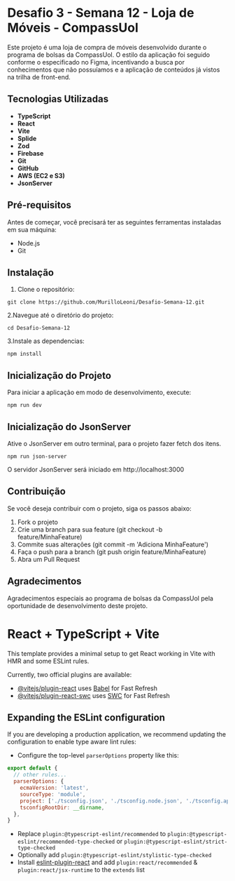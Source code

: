 # Desafio 3 - Semana 12 - Loja de Móveis - CompassUol

Este projeto é uma loja de compra de móveis desenvolvido durante o programa de bolsas da CompassUol. O estilo da aplicação foi seguido conforme o especificado no Figma, incentivando a busca por conhecimentos que não possuíamos e a aplicação de conteúdos já vistos na trilha de front-end.

## Tecnologias Utilizadas

- **TypeScript**
- **React**
- **Vite**
- **Splide**
- **Zod**
- **Firebase**
- **Git**
- **GitHub**
- **AWS (EC2 e S3)**
- **JsonServer**

## Pré-requisitos

Antes de começar, você precisará ter as seguintes ferramentas instaladas em sua máquina:

- Node.js
- Git

## Instalação
1. Clone o repositório:
```
git clone https://github.com/MurilloLeoni/Desafio-Semana-12.git
```
2.Navegue até o diretório do projeto:
```
cd Desafio-Semana-12
```

3.Instale as dependencias:
```
npm install
```

## Inicialização do Projeto
Para iniciar a aplicação em modo de desenvolvimento, execute:
```
npm run dev
```

## Inicialização do JsonServer
Ative o JsonServer em outro terminal, para o projeto fazer fetch dos itens.
```
npm run json-server
```
O servidor JsonServer será iniciado em http://localhost:3000

## Contribuição
Se você deseja contribuir com o projeto, siga os passos abaixo:

1. Fork o projeto
2. Crie uma branch para sua feature (git checkout -b feature/MinhaFeature)
3. Commite suas alterações (git commit -m 'Adiciona MinhaFeature')
4. Faça o push para a branch (git push origin feature/MinhaFeature)
5. Abra um Pull Request

## Agradecimentos
Agradecimentos especiais ao programa de bolsas da CompassUol pela oportunidade de desenvolvimento deste projeto.

# React + TypeScript + Vite

This template provides a minimal setup to get React working in Vite with HMR and some ESLint rules.

Currently, two official plugins are available:

- [@vitejs/plugin-react](https://github.com/vitejs/vite-plugin-react/blob/main/packages/plugin-react/README.md) uses [Babel](https://babeljs.io/) for Fast Refresh
- [@vitejs/plugin-react-swc](https://github.com/vitejs/vite-plugin-react-swc) uses [SWC](https://swc.rs/) for Fast Refresh

## Expanding the ESLint configuration

If you are developing a production application, we recommend updating the configuration to enable type aware lint rules:

- Configure the top-level `parserOptions` property like this:

```js
export default {
  // other rules...
  parserOptions: {
    ecmaVersion: 'latest',
    sourceType: 'module',
    project: ['./tsconfig.json', './tsconfig.node.json', './tsconfig.app.json'],
    tsconfigRootDir: __dirname,
  },
}
```

- Replace `plugin:@typescript-eslint/recommended` to `plugin:@typescript-eslint/recommended-type-checked` or `plugin:@typescript-eslint/strict-type-checked`
- Optionally add `plugin:@typescript-eslint/stylistic-type-checked`
- Install [eslint-plugin-react](https://github.com/jsx-eslint/eslint-plugin-react) and add `plugin:react/recommended` & `plugin:react/jsx-runtime` to the `extends` list
